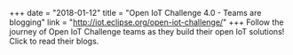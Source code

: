 +++
date = "2018-01-12"
title = "Open IoT Challenge 4.0 - Teams are blogging"
link = "http://iot.eclipse.org/open-iot-challenge/"
+++
Follow the journey of Open IoT Challenge teams as they build their open IoT solutions! Click to read their blogs.